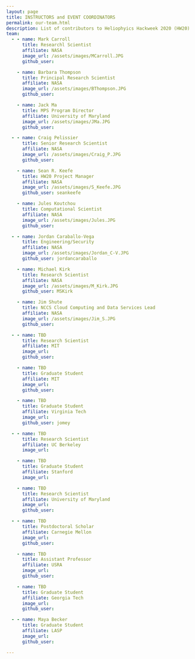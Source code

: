 ```yaml
---
layout: page
title: INSTRUCTORS and EVENT COORDINATORS
permalink: our-team.html
description: List of contributors to Heliophyics Hackweek 2020 (HW20)
team:
  - - name: Mark Carroll
      title: Researchl Scientist
      affiliate: NASA
      image_url: /assets/images/MCarroll.JPG
      github_user: 

    - name: Barbara Thompson
      title: Principal Research Scientist
      affiliate: NASA
      image_url: /assets/images/BThompson.JPG
      github_user: 

    - name: Jack Ma
      title: MPS Program Director
      affiliate: University of Maryland
      image_url: /assets/images/JMa.JPG
      github_user: 

  - - name: Craig Pelissier
      title: Senior Research Scientist
      affiliate: NASA
      image_url: /assets/images/Craig_P.JPG
      github_user: 

    - name: Sean R. Keefe
      title: HW20 Project Manager
      affiliate: NASA
      image_url: /assets/images/S_Keefe.JPG
      github_user: seankeefe

    - name: Jules Koutchou
      title: Computational Scientist
      affiliate: NASA
      image_url: /assets/images/Jules.JPG
      github_user: 

  - - name: Jordan Caraballo-Vega
      title: Engineering/Security
      affiliate: NASA
      image_url: /assets/images/Jordan_C-V.JPG
      github_user: jordancaraballo

    - name: Michael Kirk
      title: Research Scientist
      affiliate: NASA
      image_url: /assets/images/M_Kirk.JPG
      github_user: MSKirk

    - name: Jim Shute
      title: NCCS Cloud Computing and Data Services Lead
      affiliate: NASA
      image_url: /assets/images/Jim_S.JPG
      github_user: 

  - - name: TBD
      title: Research Scientist
      affiliate: MIT
      image_url: 
      github_user: 

    - name: TBD
      title: Graduate Student 
      affiliate: MIT
      image_url: 
      github_user: 

    - name: TBD
      title: Graduate Student 
      affiliate: Virginia Tech
      image_url: 
      github_user: jomey

  - - name: TBD
      title: Research Scientist 
      affiliate: UC Berkeley  
      image_url: 

    - name: TBD
      title: Graduate Student 
      affiliate: Stanford 
      image_url: 

    - name: TBD 
      title: Research Scientist 
      affiliate: University of Maryland 
      image_url: 
      github_user: 

  - - name: TBD
      title: Postdoctoral Scholar
      affiliate: Carnegie Mellon
      image_url:
      github_user: 

    - name: TBD
      title: Assistant Professor
      affiliate: USRA 
      image_url: 
      github_user:

    - name: TBD
      title: Graduate Student
      affiliate: Georgia Tech
      image_url: 
      github_user: 

  - - name: Maya Becker
      title: Graduate Student
      affiliate: LASP
      image_url: 
      github_user: 

---
```

